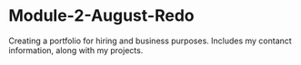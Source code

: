 # Module-2-August-Redo
Creating a portfolio for hiring and business purposes. Includes my contanct information, along with my projects.
